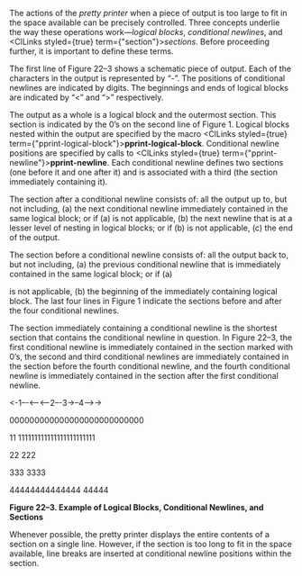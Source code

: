  



The actions of the *pretty printer* when a piece of output is too large to fit in the space available can be precisely controlled. Three concepts underlie the way these operations work—*logical blocks*, *conditional newlines*, and <ClLinks styled={true} term={"section"}><i>sections</i></ClLinks>. Before proceeding further, it is important to define these terms. 



The first line of Figure 22–3 shows a schematic piece of output. Each of the characters in the output is represented by “-”. The positions of conditional newlines are indicated by digits. The beginnings and ends of logical blocks are indicated by “&lt;” and “&gt;” respectively. 



The output as a whole is a logical block and the outermost section. This section is indicated by the 0’s on the second line of Figure 1. Logical blocks nested within the output are specified by the macro <ClLinks styled={true} term={"pprint-logical-block"}><b>pprint-logical-block</b></ClLinks>. Conditional newline positions are specified by calls to <ClLinks styled={true} term={"pprint-newline"}><b>pprint-newline</b></ClLinks>. Each conditional newline defines two sections (one before it and one after it) and is associated with a third (the section immediately containing it). 



The section after a conditional newline consists of: all the output up to, but not including, (a) the next conditional newline immediately contained in the same logical block; or if (a) is not applicable, (b) the next newline that is at a lesser level of nesting in logical blocks; or if (b) is not applicable, (c) the end of the output. 



The section before a conditional newline consists of: all the output back to, but not including, (a) the previous conditional newline that is immediately contained in the same logical block; or if (a) 







 



 



is not applicable, (b) the beginning of the immediately containing logical block. The last four lines in Figure 1 indicate the sections before and after the four conditional newlines. 



The section immediately containing a conditional newline is the shortest section that contains the conditional newline in question. In Figure 22–3, the first conditional newline is immediately contained in the section marked with 0’s, the second and third conditional newlines are immediately contained in the section before the fourth conditional newline, and the fourth conditional newline is immediately contained in the section after the first conditional newline. 



&lt;-1–-&lt;–&lt;–2–-3-&gt;–4–&gt;-&gt; 



000000000000000000000000000 



11 111111111111111111111111 



22 222 



333 3333 



44444444444444 44444 



**Figure 22–3. Example of Logical Blocks, Conditional Newlines, and Sections** 



Whenever possible, the pretty printer displays the entire contents of a section on a single line. However, if the section is too long to fit in the space available, line breaks are inserted at conditional newline positions within the section. 



